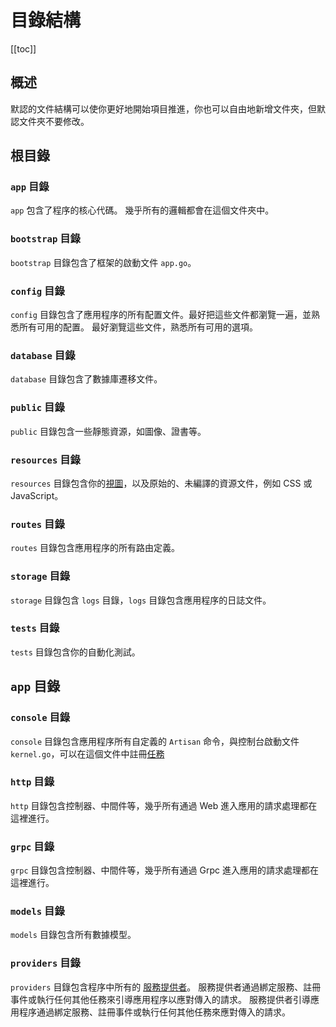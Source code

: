 # 目錄結構

[[toc]]

## 概述

默認的文件結構可以使你更好地開始項目推進，你也可以自由地新增文件夾，但默認文件夾不要修改。

## 根目錄

### `app` 目錄

`app` 包含了程序的核心代碼。 幾乎所有的邏輯都會在這個文件夾中。

### `bootstrap` 目錄

`bootstrap` 目錄包含了框架的啟動文件 `app.go`。

### `config` 目錄

`config` 目錄包含了應用程序的所有配置文件。最好把這些文件都瀏覽一遍，並熟悉所有可用的配置。 最好瀏覽這些文件，熟悉所有可用的選項。

### `database` 目錄

`database` 目錄包含了數據庫遷移文件。

### `public` 目錄

`public` 目錄包含一些靜態資源，如圖像、證書等。

### `resources` 目錄

`resources` 目錄包含你的[視圖](../the-basics/views.md)，以及原始的、未編譯的資源文件，例如 CSS 或 JavaScript。

### `routes` 目錄

`routes` 目錄包含應用程序的所有路由定義。

### `storage` 目錄

`storage` 目錄包含 `logs` 目錄，`logs` 目錄包含應用程序的日誌文件。

### `tests` 目錄

`tests` 目錄包含你的自動化測試。

## `app` 目錄

### `console` 目錄

`console` 目錄包含應用程序所有自定義的 `Artisan` 命令，與控制台啟動文件 `kernel.go`，可以在這個文件中註冊[任務](../digging-deeper/task-scheduling.md)

### `http` 目錄

`http` 目錄包含控制器、中間件等，幾乎所有通過 Web 進入應用的請求處理都在這裡進行。

### `grpc` 目錄

`grpc` 目錄包含控制器、中間件等，幾乎所有通過 Grpc 進入應用的請求處理都在這裡進行。

### `models` 目錄

`models` 目錄包含所有數據模型。

### `providers` 目錄

`providers` 目錄包含程序中所有的 [服務提供者](../architecture-concepts/service-providers.md)。 服務提供者通過綁定服務、註冊事件或執行任何其他任務來引導應用程序以應對傳入的請求。 服務提供者引導應用程序通過綁定服務、註冊事件或執行任何其他任務來應對傳入的請求。

